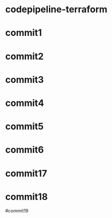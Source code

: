 # codepipeline-terraform
# commit1
# commit2
# commit3
# commit4
# commit5
# commit6
# commit17
# commit18
#commit19



